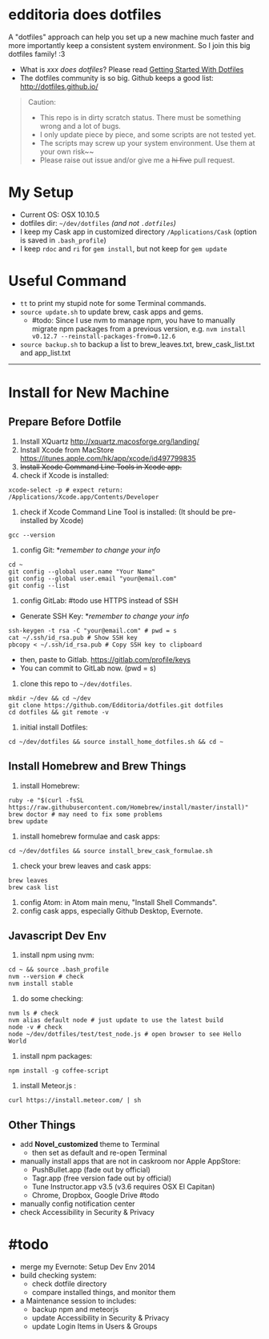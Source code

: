 # edditoria does dotfiles

A "dotfiles" approach can help you set up a new machine much faster and more importantly keep a consistent system environment. So I join this big dotfiles family! \:3

- What is *xxx does dotfiles*? Please read [Getting Started With Dotfiles][get-start]
- The dotfiles community is so big. Github keeps a good list: <http://dotfiles.github.io/>

[get-start]: https://medium.com/@webprolific/getting-started-with-dotfiles-43c3602fd789 "Getting Started With Dotfiles"

> Caution:
> - This repo is in dirty scratch status. There must be something wrong and a lot of bugs.
> - I only update piece by piece, and some scripts are not tested yet.
> - The scripts may screw up your system environment. Use them at your own risk\~\~
> - Please raise out issue and/or give me a ~~hi five~~ pull request.

# My Setup

- Current OS: OSX 10.10.5
- dotfiles dir: `~/dev/dotfiles` *(and not `.dotfiles`)*
- I keep my Cask app in customized directory `/Applications/Cask` (option is saved in `.bash_profile`)
- I keep `rdoc` and `ri` for `gem install`, but not keep for `gem update`

# Useful Command

- `tt` to print my stupid note for some Terminal commands.
- `source update.sh` to update brew, cask apps and gems.
  - \#todo: Since I use nvm to manage npm, you have to manually migrate npm packages from a previous version, e.g. `nvm install v0.12.7 --reinstall-packages-from=0.12.6`
- `source backup.sh` to backup a list to brew_leaves.txt, brew_cask_list.txt and app_list.txt


---

# Install for New Machine

## Prepare Before Dotfile

1. Install XQuartz <http://xquartz.macosforge.org/landing/>
1. Install Xcode from MacStore <https://itunes.apple.com/hk/app/xcode/id497799835>
1. ~~Install Xcode Command Line Tools in Xcode app.~~
1. check if Xcode is installed:

  ```
  xcode-select -p # expect return: /Applications/Xcode.app/Contents/Developer
  ```

1. check if Xcode Command Line Tool is installed: (It should be pre-installed by Xcode)

  ```
  gcc --version
  ```

1. config Git: \**remember to change your info*

  ```
  cd ~
  git config --global user.name "Your Name"
  git config --global user.email "your@email.com"
  git config --list
  ```

1. config GitLab: \#todo use HTTPS instead of SSH
  - Generate SSH Key: \**remember to change your info*

  ```
  ssh-keygen -t rsa -C "your@email.com" # pwd = s
  cat ~/.ssh/id_rsa.pub # Show SSH key
  pbcopy < ~/.ssh/id_rsa.pub # Copy SSH key to clipboard
  ```

  - then, paste to Gitlab. <https://gitlab.com/profile/keys>
  - You can commit to GitLab now. (pwd = s)
1. clone this repo to `~/dev/dotfiles`.

  ```
  mkdir ~/dev && cd ~/dev
  git clone https://github.com/Edditoria/dotfiles.git dotfiles
  cd dotfiles && git remote -v
  ```

1. initial install Dotfiles:

  ```
  cd ~/dev/dotfiles && source install_home_dotfiles.sh && cd ~
  ```

## Install Homebrew and Brew Things

1. install Homebrew:

  ```
  ruby -e "$(curl -fsSL https://raw.githubusercontent.com/Homebrew/install/master/install)"
  brew doctor # may need to fix some problems
  brew update
  ```

1. install homebrew formulae and cask apps:

  ```
  cd ~/dev/dotfiles && source install_brew_cask_formulae.sh
  ```

1. check your brew leaves and cask apps:

  ```
  brew leaves
  brew cask list
  ```

1. config Atom: in Atom main menu, "Install Shell Commands".
1. config cask apps, especially Github Desktop, Evernote.

## Javascript Dev Env

1. install npm using nvm:

  ```
  cd ~ && source .bash_profile
  nvm --version # check
  nvm install stable
  ```

1. do some checking:

  ```
  nvm ls # check
  nvm alias default node # just update to use the latest build
  node -v # check
  node ~/dev/dotfiles/test/test_node.js # open browser to see Hello World
  ```

1. install npm packages:

  ```
  npm install -g coffee-script
  ```

1. install Meteor.js :

  ```
  curl https://install.meteor.com/ | sh
  ```

## Other Things

- add **Novel_customized** theme to Terminal
  - then set as default and re-open Terminal
- manually install apps that are not in caskroom nor Apple AppStore:
  - PushBullet.app (fade out by official)
  - Tagr.app (free version fade out by official)
  - Tune Instructor.app v3.5 (v3.6 requires OSX El Capitan)
  - Chrome, Dropbox, Google Drive \#todo
- manually config notification center
- check Accessibility in Security & Privacy

# \#todo

- merge my Evernote: Setup Dev Env 2014
- build checking system:
  - check dotfile directory
  - compare installed things, and monitor them
- a Maintenance session to includes:
  - backup npm and meteorjs
  - update Accessibility in Security & Privacy
  - update Login Items in Users & Groups
